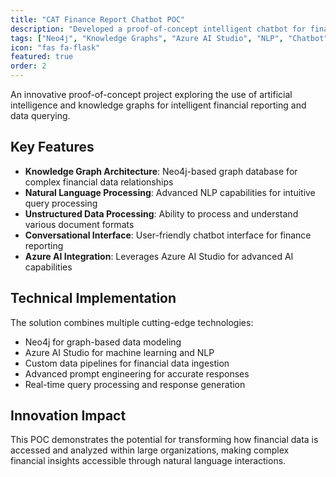 ```yaml
---
title: "CAT Finance Report Chatbot POC"
description: "Developed a proof-of-concept intelligent chatbot for finance reporting using Neo4j knowledge graphs, unstructured data processing, and Azure AI Studio. Implemented advanced NLP capabilities for natural language queries on financial data."
tags: ["Neo4j", "Knowledge Graphs", "Azure AI Studio", "NLP", "Chatbot"]
icon: "fas fa-flask"
featured: true
order: 2
---
```


An innovative proof-of-concept project exploring the use of artificial intelligence and knowledge graphs for intelligent financial reporting and data querying.

## Key Features

- **Knowledge Graph Architecture**: Neo4j-based graph database for complex financial data relationships
- **Natural Language Processing**: Advanced NLP capabilities for intuitive query processing
- **Unstructured Data Processing**: Ability to process and understand various document formats
- **Conversational Interface**: User-friendly chatbot interface for finance reporting
- **Azure AI Integration**: Leverages Azure AI Studio for advanced AI capabilities

## Technical Implementation

The solution combines multiple cutting-edge technologies:

- Neo4j for graph-based data modeling
- Azure AI Studio for machine learning and NLP
- Custom data pipelines for financial data ingestion
- Advanced prompt engineering for accurate responses
- Real-time query processing and response generation

## Innovation Impact

This POC demonstrates the potential for transforming how financial data is accessed and analyzed within large organizations, making complex financial insights accessible through natural language interactions.
